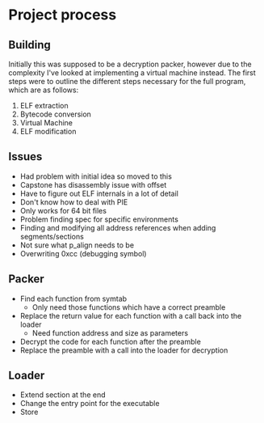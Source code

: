 # Project process

## Building
Initially this was supposed to be a decryption packer, however due to the 
complexity I've looked at implementing a virtual machine instead. The first
steps were to outline the different steps necessary for the full program, 
which are as follows:

1. ELF extraction
2. Bytecode conversion
3. Virtual Machine
4. ELF modification

## Issues
- Had problem with initial idea so moved to this
- Capstone has disassembly issue with offset
- Have to figure out ELF internals in a lot of detail
- Don't know how to deal with PIE
- Only works for 64 bit files
- Problem finding spec for specific environments 
- Finding and modifying all address references when adding segments/sections
- Not sure what p_align needs to be
- Overwriting 0xcc (debugging symbol)


## Packer
 - Find each function from symtab
    - Only need those functions which have a correct preamble
 - Replace the return value for each function with a call back into the loader
    - Need function address and size as parameters
 - Decrypt the code for each function after the preamble
 - Replace the preamble with a call into the loader for decryption

## Loader
 - Extend section at the end
 - Change the entry point for the executable
 - Store 
